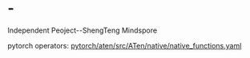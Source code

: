 # -
Independent Peoject--ShengTeng Mindspore


pytorch operators: [pytorch/aten/src/ATen/native/native_functions.yaml](https://github.com/pytorch/pytorch/blob/main/aten/src/ATen/native/native_functions.yaml)
